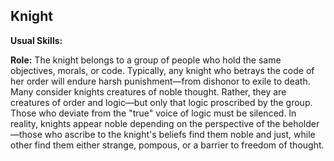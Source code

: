 Knight
------

__Usual Skills:__

__Role:__ The knight belongs to a group of people who hold the same objectives, morals, or code. Typically, any knight who betrays the code of her order will endure harsh punishment—from dishonor to exile to death. Many consider knights creatures of noble thought. Rather, they are creatures of order and logic—but only that logic proscribed by the group. Those who deviate from the "true" voice of logic must be silenced. In reality, knights appear noble depending on the perspective of the beholder—those who ascribe to the knight's beliefs find them noble and just, while other find them either strange, pompous, or a barrier to freedom of thought.
